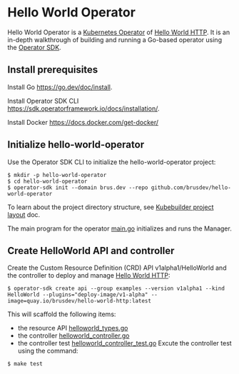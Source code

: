 # Hello World Operator
Hello World Operator is a [Kubernetes Operator](https://kubernetes.io/docs/concepts/extend-kubernetes/operator/) of
[Hello World HTTP](https://github.com/brusdev/hello-world-http).
It is an in-depth walkthrough of building and running a Go-based operator using the
[Operator SDK](https://sdk.operatorframework.io/).

## Install prerequisites
Install Go https://go.dev/doc/install.

Install Operator SDK CLI https://sdk.operatorframework.io/docs/installation/.

Install Docker https://docs.docker.com/get-docker/

## Initialize hello-world-operator
Use the Operator SDK CLI to initialize the hello-world-operator project:
```
$ mkdir -p hello-world-operator
$ cd hello-world-operator
$ operator-sdk init --domain brus.dev --repo github.com/brusdev/hello-world-operator
```

To learn about the project directory structure, see
[Kubebuilder project layout](https://book.kubebuilder.io/cronjob-tutorial/basic-project.html) doc.

The main program for the operator [main.go](./main.go) initializes and runs the Manager.

## Create HelloWorld API and controller
Create the Custom Resource Definition (CRD) API v1alpha1/HelloWorld and the controller to deploy and manage
[Hello World HTTP](https://github.com/brusdev/hello-world-http):
```
$ operator-sdk create api --group examples --version v1alpha1 --kind HelloWorld --plugins="deploy-image/v1-alpha" --image=quay.io/brusdev/hello-world-http:latest
```
This will scaffold the following items:
- the resource API [helloworld_types.go](./api/v1alpha1/helloworld_types.go)
- the controller [helloworld_controller.go](./controllers/helloworld_controller.go)
- the controller test [helloworld_controller_test.go](./controllers/helloworld_controller_test.go)
Excute the controller test using the command:
```
$ make test
```
